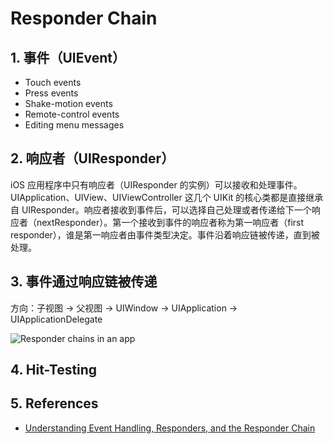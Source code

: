 # Responder Chain

## 1. 事件（UIEvent）

- Touch events
- Press events
- Shake-motion events
- Remote-control events
- Editing menu messages

## 2. 响应者（UIResponder）

iOS 应用程序中只有响应者（UIResponder 的实例）可以接收和处理事件。UIApplication、UIView、UIViewController 这几个 UIKit 的核心类都是直接继承自 UIResponder。响应者接收到事件后，可以选择自己处理或者传递给下一个响应者（nextResponder）。第一个接收到事件的响应者称为第一响应者（first responder），谁是第一响应者由事件类型决定。事件沿着响应链被传递，直到被处理。

## 3. 事件通过响应链被传递

方向：子视图 → 父视图 → UIWindow → UIApplication → UIApplicationDelegate

![Responder chains in an app](https://docs-assets.developer.apple.com/published/7c21d852b9/f17df5bc-d80b-4e17-81cf-4277b1e0f6e4.png)

## 4. Hit-Testing

## 5. References
- [Understanding Event Handling, Responders, and the Responder Chain](https://developer.apple.com/documentation/uikit/touches_presses_and_gestures/understanding_event_handling_responders_and_the_responder_chain?language=objc)